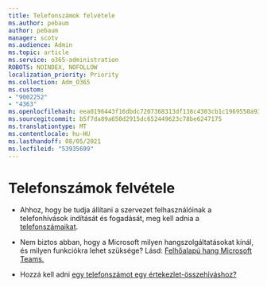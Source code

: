 ```yaml
---
title: Telefonszámok felvétele
ms.author: pebaum
author: pebaum
manager: scotv
ms.audience: Admin
ms.topic: article
ms.service: o365-administration
ROBOTS: NOINDEX, NOFOLLOW
localization_priority: Priority
ms.collection: Adm_O365
ms.custom:
- "9002252"
- "4363"
ms.openlocfilehash: eea0196443f16dbdc7207368313df138c4303cb1c1969550a9302a35cc6ed2df
ms.sourcegitcommit: b5f7da89a650d2915dc652449623c78be6247175
ms.translationtype: MT
ms.contentlocale: hu-HU
ms.lasthandoff: 08/05/2021
ms.locfileid: "53935699"
---
```

# <a name="add-phone-number"></a>Telefonszámok felvétele

- Ahhoz, hogy be tudja állítani a szervezet felhasználóinak a telefonhívások indítását és fogadását, meg kell adnia a [telefonszámaikat](https://docs.microsoft.com/MicrosoftTeams/manage-phone-numbers-for-your-organization/).

- Nem biztos abban, hogy a Microsoft milyen hangszolgáltatásokat kínál, és milyen funkciókra lehet szüksége? Lásd: [Felhőalapú hang Microsoft Teams.](https://docs.microsoft.com/MicrosoftTeams/cloud-voice-landing-page)

- Hozzá kell adni [egy telefonszámot egy értekezlet-összehíváshoz?](https://docs.microsoft.com/MicrosoftTeams/set-the-phone-numbers-included-on-invites-in-teams)
